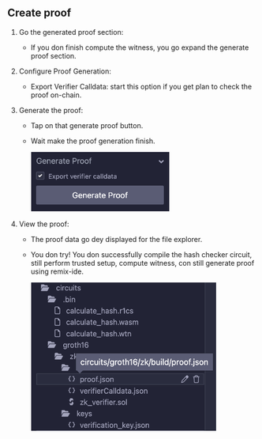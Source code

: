 ## Create proof

1. Go the generated proof section:
    - If you don finish compute the witness, you go expand the generate proof section.

2. Configure Proof Generation:
    - Export Verifier Calldata: start this option if you get plan to check the proof on-chain.

3. Generate the proof:

    - Tap on that generate proof button.
    - Wait make the proof generation finish.

         <img src="https://raw.githubusercontent.com/ethereum/remix-workshops/master/CircomHashChecker/step-7/images/generate_proof.png" alt="generate-proof" width=280 height=120>

4. View the proof:

    - The proof data go dey displayed for the file explorer.
    - You don try! You don successfully compile the hash checker circuit, still perform trusted setup, compute witness, con still generate proof using remix-ide.

         <img src="https://raw.githubusercontent.com/ethereum/remix-workshops/master/CircomHashChecker/step-7/images/proof_generated.png" alt="generate-proof" width=375 height=300>